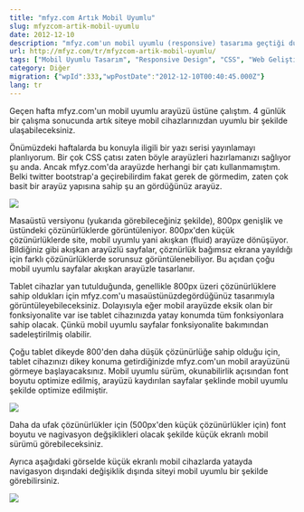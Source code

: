 ```yaml
---
title: "mfyz.com Artık Mobil Uyumlu"
slug: mfyzcom-artik-mobil-uyumlu
date: 2012-12-10
description: "mfyz.com'un mobil uyumlu (responsive) tasarıma geçtiği duyuruluyor. Farklı ekran çözünürlüklerine (masaüstü, tablet, mobil) göre optimize edilmiş arayüz ve okunabilirlik iyileştirmeleri anlatılıyor."
url: http://mfyz.com/tr/mfyzcom-artik-mobil-uyumlu/
tags: ["Mobil Uyumlu Tasarım", "Responsive Design", "CSS", "Web Geliştirme", "mfyz.com", "Kullanıcı Arayüzü", "Frontend", "Media Queries"]
category: Diğer
migration: {"wpId":333,"wpPostDate":"2012-12-10T00:40:45.000Z"}
lang: tr
---
```


Geçen hafta mfyz.com'un mobil uyumlu arayüzü üstüne çalıştım. 4 günlük bir çalışma sonucunda artık siteye mobil cihazlarınızdan uyumlu bir şekilde ulaşabileceksiniz.

Önümüzdeki haftalarda bu konuyla iligili bir yazı serisi yayınlamayı planlıyorum. Bir çok CSS çatısı zaten böyle arayüzleri hazırlamanızı sağlıyor şu anda. Ancak mfyz.com'da arayüzde herhangi bir çatı kullanmamıştım. Belki twitter bootstrap'a geçirebilirdim fakat gerek de görmedim, zaten çok basit bir arayüz yapısına sahip şu an gördüğünüz arayüz.

![](/images/archive/tr/2012/12/mfyz_desktop.png)

Masaüstü versiyonu (yukarıda görebileceğiniz şekilde), 800px genişlik ve üstündeki çözünürlüklerde görüntüleniyor. 800px'den küçük çözünürlüklerde site, mobil uyumlu yani akışkan (fluid) arayüze dönüşüyor. Bildiğiniz gibi akışkan arayüzlü sayfalar, çöznürlük bağımsız ekrana yayıldığı için farklı çözünürlüklerde sorunsuz görüntülenebiliyor. Bu açıdan çoğu mobil uyumlu sayfalar akışkan arayüzle tasarlanır.

Tablet cihazlar yan tutulduğunda, genellikle 800px üzeri çözünürlüklere sahip oldukları için mfyz.com'u masaüstünüzdegördüğünüz tasarımıyla görüntüleyebileceksiniz. Dolayısıyla eğer mobil arayüzde eksik olan bir fonksiyonalite var ise tablet cihazınızda yatay konumda tüm fonksiyonlara sahip olacak. Çünkü mobil uyumlu sayfalar fonksiyonalite bakımından sadeleştirilmiş olabilir.

Çoğu tablet dikeyde 800'den daha düşük çözünürlüğe sahip olduğu için, tablet cihazınızı dikey konuma getirdiğinizde mfyz.com'un mobil arayüzünü görmeye başlayacaksınız. Mobil uyumlu sürüm, okunabilirlik açısından font boyutu optimize edilmiş, arayüzü kaydırılan sayfalar şeklinde mobil uyumlu şekilde optimize edilmiştir.

![](/images/archive/tr/2012/12/mfyz_mobile.png)

Daha da ufak çözünürlükler için (500px'den küçük çözünürlükler için) font boyutu ve nagivasyon değşiklikleri olacak şekilde küçük ekranlı mobil sürümü görebileceksiniz.

Ayrıca aşağıdaki görselde küçük ekranlı mobil cihazlarda yatayda navigasyon dışındaki değişiklik dışında siteyi mobil uyumlu bir şekilde görebilirsiniz.

![](/images/archive/tr/2012/12/mfyz_mobile_landscape.png)